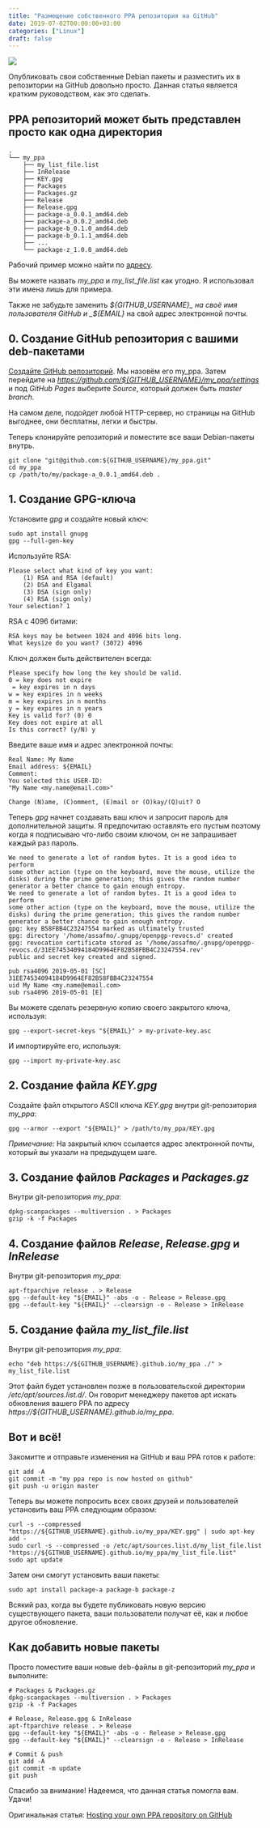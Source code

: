 ```yaml
---
title: "Размещение собственного PPA репозитория на GitHub"
date: 2019-07-02T00:00:00+03:00
categories: ["Linux"]
draft: false
---
```


![](/posts/размещение-собственного-ppa-репозитори/shapka12.jpg)

Опубликовать свои собственные Debian пакеты и разместить их в репозитории на GitHub довольно просто. Данная статья
является кратким руководством, как это сделать.

## PPA репозиторий может быть представлен просто как одна директория

```
.
└── my_ppa
    ├── my_list_file.list
    ├── InRelease
    ├── KEY.gpg
    ├── Packages
    ├── Packages.gz
    ├── Release
    ├── Release.gpg
    ├── package-a_0.0.1_amd64.deb
    ├── package-a_0.0.2_amd64.deb
    ├── package-b_0.1.0_amd64.deb
    ├── package-b_0.1.1_amd64.deb
    ├── ...
    └── package-z_1.0.0_amd64.deb
```

Рабочий пример можно найти по [адресу](https://github.com/assafmo/ppa).

Вы можете назвать _my_ppa_ и _my_list_file.list_ как угодно. Я использовал эти имена лишь для примера.

Также не забудьте заменить _${GITHUB_USERNAME}_ на своё имя пользователя GitHub и _${EMAIL}_ на свой адрес электронной почты.

## 0. Создание GitHub репозитория с вашими deb-пакетами

[Создайте GitHub репозиторий](https://github.com/new). Мы назовём его my_ppa. Затем перейдите на _https://github.com/${GITHUB_USERNAME}/my_ppa/settings_
и под _GitHub Pages_ выберите _Source_, который должен быть _master branch_.

На самом деле, подойдет любой HTTP-сервер, но страницы на GitHub выгоднее, они бесплатны, легки и быстры.

Теперь клонируйте репозиторий и поместите все ваши Debian-пакеты внутрь.

```
git clone "git@github.com:${GITHUB_USERNAME}/my_ppa.git"
cd my_ppa
cp /path/to/my/package-a_0.0.1_amd64.deb .
```

## 1. Создание GPG-ключа

Установите _gpg_ и создайте новый ключ:

```
sudo apt install gnupg
gpg --full-gen-key
```

Используйте RSA:

```
Please select what kind of key you want:
    (1) RSA and RSA (default)
    (2) DSA and Elgamal
    (3) DSA (sign only)
    (4) RSA (sign only)
Your selection? 1
```

RSA с 4096 битами:

```
RSA keys may be between 1024 and 4096 bits long.
What keysize do you want? (3072) 4096
```

Ключ должен быть действителен всегда:

```
Please specify how long the key should be valid.
0 = key does not expire
 = key expires in n days
w = key expires in n weeks
m = key expires in n months
y = key expires in n years
Key is valid for? (0) 0
Key does not expire at all
Is this correct? (y/N) y
```

Введите ваше имя и адрес электронной почты:

```
Real Name: My Name
Email address: ${EMAIL}
Comment:
You selected this USER-ID:
"My Name <my.name@email.com>"

Change (N)ame, (C)omment, (E)mail or (O)kay/(Q)uit? O
```

Теперь _gpg_ начнет создавать ваш ключ и запросит пароль для дополнительной защиты. Я предпочитаю оставлять его пустым
поэтому когда я подписываю что-либо своим ключом, он не запрашивает каждый раз пароль.

```
We need to generate a lot of random bytes. It is a good idea to perform
some other action (type on the keyboard, move the mouse, utilize the
disks) during the prime generation; this gives the random number
generator a better chance to gain enough entropy.
We need to generate a lot of random bytes. It is a good idea to perform
some other action (type on the keyboard, move the mouse, utilize the
disks) during the prime generation; this gives the random number
generator a better chance to gain enough entropy.
gpg: key B58FBB4C23247554 marked as ultimately trusted
gpg: directory '/home/assafmo/.gnupg/openpgp-revocs.d' created
gpg: revocation certificate stored as '/home/assafmo/.gnupg/openpgp-revocs.d/31EE74534094184D9964EF82B58FBB4C23247554.rev'
public and secret key created and signed.

pub rsa4096 2019-05-01 [SC]
31EE74534094184D9964EF82B58FBB4C23247554
uid My Name <my.name@email.com>
sub rsa4096 2019-05-01 [E]
```

Вы можете сделать резервную копию своего закрытого ключа, используя:

```
gpg --export-secret-keys "${EMAIL}" > my-private-key.asc
```

И импортируйте его, используя:

```
gpg --import my-private-key.asc
```

## 2. Создание файла _KEY.gpg_

Создайте файл открытого ASCII ключа _KEY.gpg_ внутри git-репозитория _my_ppa_:

```
gpg --armor --export "${EMAIL}" > /path/to/my_ppa/KEY.gpg
```

_Примечание:_ На закрытый ключ ссылается адрес электронной почты, который вы указали на предыдущем шаге.

## 3. Создание файлов _Packages_ и _Packages.gz_

Внутри git-репозитория _my_ppa_:

```
dpkg-scanpackages --multiversion . > Packages
gzip -k -f Packages
```

## 4. Создание файлов _Release_, _Release.gpg_ и _InRelease_

Внутри git-репозитория _my_ppa_:

```
apt-ftparchive release . > Release
gpg --default-key "${EMAIL}" -abs -o - Release > Release.gpg
gpg --default-key "${EMAIL}" --clearsign -o - Release > InRelease
```

## 5. Создание файла _my_list_file.list_

Внутри git-репозитория _my_ppa_:

```
echo "deb https://${GITHUB_USERNAME}.github.io/my_ppa ./" > my_list_file.list
```

Этот файл будет установлен позже в пользовательской директории _/etc/apt/sources.list.d/_. Он говорит менеджеру пакетов
apt искать обновления вашего PPA по адресу _https://${GITHUB_USERNAME}.github.io/my_ppa_.

## Вот и всё!

Закомитте и отправьте изменения на GitHub и ваш PPA готов к работе:

```
git add -A
git commit -m "my ppa repo is now hosted on github"
git push -u origin master
```

Теперь вы можете попросить всех своих друзей и пользователей установить ваш PPA следующим образом:

```
curl -s --compressed "https://${GITHUB_USERNAME}.github.io/my_ppa/KEY.gpg" | sudo apt-key add -
sudo curl -s --compressed -o /etc/apt/sources.list.d/my_list_file.list "https://${GITHUB_USERNAME}.github.io/my_ppa/my_list_file.list"
sudo apt update
```

Затем они смогут установить ваши пакеты:

```
sudo apt install package-a package-b package-z
```

Всякий раз, когда вы будете публиковать новую версию существующего пакета, ваши пользователи получат её, как и любое другое обновление.

## Как добавить новые пакеты

Просто поместите ваши новые deb-файлы в git-репозиторий _my_ppa_ и выполните:

```
# Packages & Packages.gz
dpkg-scanpackages --multiversion . > Packages
gzip -k -f Packages

# Release, Release.gpg & InRelease
apt-ftparchive release . > Release
gpg --default-key "${EMAIL}" -abs -o - Release > Release.gpg
gpg --default-key "${EMAIL}" --clearsign -o - Release > InRelease

# Commit & push
git add -A
git commit -m update
git push
```

Спасибо за внимание! Надеемся, что данная статья помогла вам. Удачи!

Оригинальная статья: [Hosting your own PPA repository on GitHub](https://assafmo.github.io/2019/05/02/ppa-repo-hosted-on-github.html)
